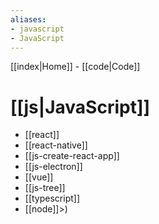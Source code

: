 ```yaml
---
aliases: 
- javascript
- JavaScript
---
```


[[index|Home]] -
[[code|Code]] 

# [[js|JavaScript]]

- [[react]]
- [[react-native]]
- [[js-create-react-app]]
- [[js-electron]]
- [[vue]]
- [[js-tree]]
- [[typescript]]
- [[node]]>)